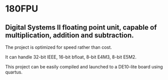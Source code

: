 # 180FPU

## Digital Systems II floating point unit, capable of multiplication, addition and subtraction.

The project is optimized for speed rather than cost.

It can handle 32-bit IEEE, 16-bit bfloat, 8-bit E4M3, 8-bit E5M2.

This project can be easily compiled and launched to a DE10-lite board using quartus. 

